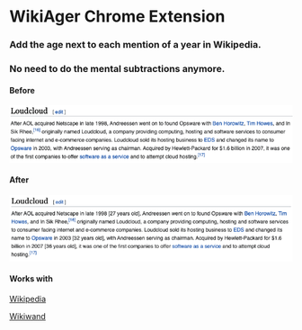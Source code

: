 # WikiAger Chrome Extension

### Add the age next to each mention of a year in Wikipedia. 
### No need to do the mental subtractions anymore.

#### Before
![Before](before.png)
#### After 
![After](after.png)

#### Works with
[Wikipedia](https://wikipedia.org)

[Wikiwand](https://wikiwand.com)

